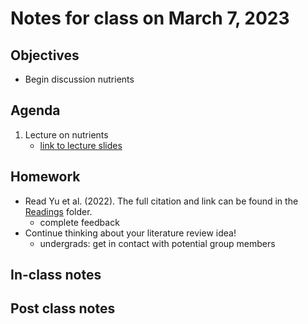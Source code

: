 # Notes for class on March 7, 2023

## Objectives
- Begin discussion nutrients

## Agenda
1. Lecture on nutrients
	- [link to lecture slides](../lecture_slides/slides_03.07.2023.pdf)

## Homework
- Read Yu et al. (2022). The full citation and link can be found in the 
[Readings](../readings) folder.
	- complete feedback
- Continue thinking about your literature review idea!
	- undergrads: get in contact with potential group members

## In-class notes

## Post class notes